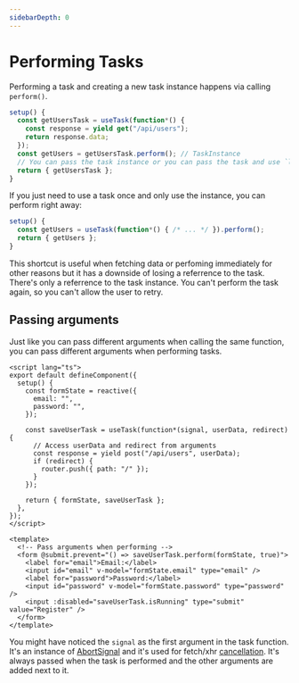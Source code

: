 ```yaml
---
sidebarDepth: 0
---
```


# Performing Tasks

Performing a task and creating a new task instance happens via calling `perform()`.

```ts
setup() {
  const getUsersTask = useTask(function*() {
    const response = yield get("/api/users");
    return response.data;
  });
  const getUsers = getUsersTask.perform(); // TaskInstance
  // You can pass the task instance or you can pass the task and use `last` to access the instance.
  return { getUsersTask };
}
```

If you just need to use a task once and only use the instance, you can perform right away:

```ts
setup() {
  const getUsers = useTask(function*() { /* ... */ }).perform();
  return { getUsers };
}
```

This shortcut is useful when fetching data or perfoming immediately for other reasons but it has a downside of losing a referrence to the task. There's only a referrence to the task instance. You can't perform the task again, so you can't allow the user to retry.

## Passing arguments

Just like you can pass different arguments when calling the same function, you can pass different arguments when performing tasks.

```vue
<script lang="ts">
export default defineComponent({
  setup() {
    const formState = reactive({
      email: "",
      password: "",
    });

    const saveUserTask = useTask(function*(signal, userData, redirect) {
      // Access userData and redirect from arguments
      const response = yield post("/api/users", userData);
      if (redirect) {
        router.push({ path: "/" });
      }
    });

    return { formState, saveUserTask };
  },
});
</script>

<template>
  <!-- Pass arguments when performing -->
  <form @submit.prevent="() => saveUserTask.perform(formState, true)">
    <label for="email">Email:</label>
    <input id="email" v-model="formState.email" type="email" />
    <label for="password">Password:</label>
    <input id="password" v-model="formState.password" type="password" />
    <input :disabled="saveUserTask.isRunning" type="submit" value="Register" />
  </form>
</template>
```

You might have noticed the `signal` as the first argument in the task function.  
It's an instance of [AbortSignal](https://developer.mozilla.org/en-US/docs/Web/API/AbortSignal) and it's used for fetch/xhr [cancellation](/cancellation/). It's always passed when the task is performed and the other arguments are added next to it.
